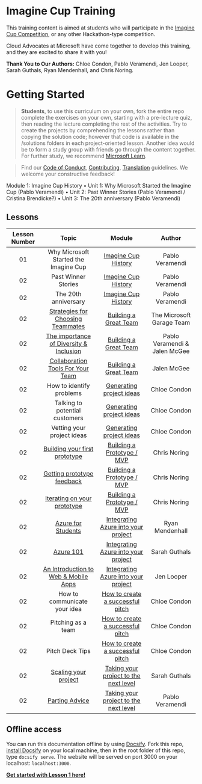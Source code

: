 # Imagine Cup Training

This training content is aimed at students who will participate in the [Imagine Cup Competition](https://imaginecup.microsoft.com/en-us/Events), or any other Hackathon-type competition. 

Cloud Advocates at Microsoft have come together to develop this training, and they are excited to share it with you!

**Thank You to Our Authors:** Chloe Condon, Pablo Veramendi, Jen Looper, Sarah Guthals, Ryan Mendenhall, and Chris Noring. 

# Getting Started

> **Students**, to use this curriculum on your own, fork the entire repo  complete the exercises on your own, starting with a pre-lecture quiz, then reading the lecture  completing the rest of the activities. Try to create the projects by comprehending the lessons rather than copying the solution code; however that code is available in the /solutions folders in each project-oriented lesson. Another idea would be to form a study group with friends  go through the content together. For further study, we recommend [Microsoft Learn](https://docs.microsoft.com/en-us/users/jenlooper-2911/collections/qprpajyoy3x0g7?WT.mc_id=academic-40229-cxa).

<!--[![Promo video](screenshot.png)]( "Promo video")

> 🎥 Click the image above for a video about the project  the folks who created it!-->

> Find our [Code of Conduct](CODE_OF_CONDUCT.md), [Contributing](CONTRIBUTING.md),  [Translation](TRANSLATIONS.md) guidelines. We welcome your constructive feedback!
>

Module 1: Imagine Cup History
•	Unit 1: Why Microsoft Started the Imagine Cup (Pablo Veramendi)
•	Unit 2: Past Winner Stories (Pablo Veramendi / Cristina Brendicke?) 
•	Unit 3: The 20th anniversary (Pablo Veramendi)

## Lessons

| Lesson Number | Topic | Module | Author |
| :-----------: | :---: | :----: | :----: | 
| 01 | Why Microsoft Started the Imagine Cup | [Imagine Cup History](1-Introduction/README.md) | Pablo Veramendi |
| 02 | Past Winner Stories | [Imagine Cup History](1-Introduction/README.md) | Pablo Veramendi |
| 02 | The 20th anniversary | [Imagine Cup History](1-Introduction/README.md) | Pablo Veramendi |
| 02 | [Strategies for Choosing Teammates]((https://github.com/microsoft/ImagineCup/tree/main/2-Building-a-Team/1.%20Strategies%20for%20choosing%20teammates%20that%20are%20right%20for%20you)) | [Building a Great Team](https://github.com/microsoft/ImagineCup/tree/main/2-Building-a-Team) | The Microsoft Garage Team|
| 02 | [The importance of Diversity & Inclusion](https://github.com/microsoft/ImagineCup/tree/main/2-Building-a-Team/2.%20The%20importance%20of%20Team%20Diversity%20%26%20Inclusion)  | [Building a Great Team](https://github.com/microsoft/ImagineCup/tree/main/2-Building-a-Team) | Pablo Veramendi & Jalen McGee |
| 02 | [Collaboration Tools For Your Team](https://github.com/microsoft/ImagineCup/tree/main/2-Building-a-Team/3.%20Collaboration%20Tools%20for%20Your%20Team) | [Building a Great Team](https://github.com/microsoft/ImagineCup/tree/main/2-Building-a-Team) | Jalen McGee |
| 02 | How to identify problems | [Generating project ideas](1-Introduction/README.md) | Chloe Condon |
| 02 | Talking to potential customers  | [Generating project ideas](1-Introduction/README.md) | Chloe Condon |
| 02 | Vetting your project ideas | [Generating project ideas](1-Introduction/README.md) | Chloe Condon |
| 02 | [Building your first prototype](https://github.com/microsoft/ImagineCup/tree/main/4-Building-A-Prototype/1.%20Building%20your%20first%20prototype)  | [Building a Prototype / MVP](https://github.com/microsoft/ImagineCup/tree/main/4-Building-A-Prototype) | Chris Noring |
| 02 | [Getting prototype feedback](https://github.com/microsoft/ImagineCup/tree/main/4-Building-A-Prototype/2.%20Getting%20prototype%20feedback) | [Building a Prototype / MVP](https://github.com/microsoft/ImagineCup/tree/main/4-Building-A-Prototype) | Chris Noring |
| 02 | [Iterating on your prototype](https://github.com/microsoft/ImagineCup/tree/main/4-Building-A-Prototype/3.%20Iterating%20on%20your%20prototype) | [Building a Prototype / MVP](https://github.com/microsoft/ImagineCup/tree/main/4-Building-A-Prototype) | Chris Noring |
| 02 | [Azure for Students](https://github.com/microsoft/ImagineCup/tree/main/5-Integrating-Azure/1.%20Azure%20for%20Students) | [Integrating Azure into your project](https://github.com/microsoft/ImagineCup/tree/main/5-Integrating-Azure) | Ryan Mendenhall |
| 02 | [Azure 101](https://github.com/microsoft/ImagineCup/tree/main/5-Integrating-Azure/2.%20Azure%20101) | [Integrating Azure into your project](https://github.com/microsoft/ImagineCup/tree/main/5-Integrating-Azure) | Sarah Guthals |
| 02 | [An Introduction to Web & Mobile Apps](https://github.com/microsoft/ImagineCup/tree/main/5-Integrating-Azure/3.%20An%20Intro%20to%20Azure%20Web%20%26%20Mobile%20Apps) | [Integrating Azure into your project](https://github.com/microsoft/ImagineCup/tree/main/5-Integrating-Azure) | Jen Looper |
| 02 | How to communicate your idea | [How to create a successful pitch](1-Introduction/README.md) | Chloe Condon |
| 02 | Pitching as a team | [How to create a successful pitch](1-Introduction/README.md) | Chloe Condon |
| 02 | Pitch Deck Tips  | [How to create a successful pitch](1-Introduction/README.md) | Chloe Condon |
| 02 | [Scaling your project](https://github.com/microsoft/ImagineCup/tree/main/7-Next-Level/1.%20Scaling%20Your%20Project) | [Taking your project to the next level]() | Sarah Guthals |
| 02 | [Parting Advice](https://github.com/microsoft/ImagineCup/tree/main/7-Next-Level/2.%20Parting%20Words%20%26%20Advice) | [Taking your project to the next level](https://github.com/microsoft/ImagineCup/tree/main/7-Next-Level) | Pablo Veramendi |

## Offline access

You can run this documentation offline by using [Docsify](https://docsify.js.org/#/). Fork this repo, [install Docsify](https://docsify.js.org/#/quickstart) on your local machine,  then in the root folder of this repo, type `docsify serve`. The website will be served on port 3000 on your localhost: `localhost:3000`.


[**Get started with Lesson 1 here!**](https://github.com/microsoft/ImagineCup/tree/main/1-History-of-Imagine-Cup/1)
